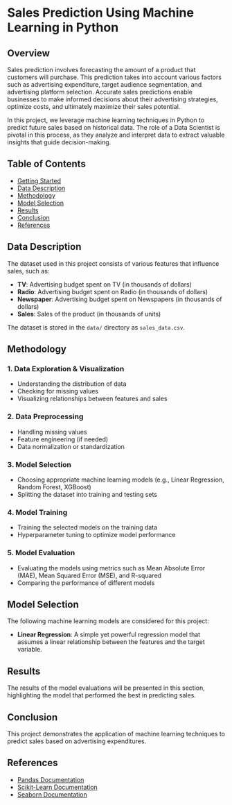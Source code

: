 
# Sales Prediction Using Machine Learning in Python

## Overview

Sales prediction involves forecasting the amount of a product that customers will purchase. This prediction takes into account various factors such as advertising expenditure, target audience segmentation, and advertising platform selection. Accurate sales predictions enable businesses to make informed decisions about their advertising strategies, optimize costs, and ultimately maximize their sales potential.

In this project, we leverage machine learning techniques in Python to predict future sales based on historical data. The role of a Data Scientist is pivotal in this process, as they analyze and interpret data to extract valuable insights that guide decision-making.

## Table of Contents

- [Getting Started](#getting-started)
- [Data Description](#data-description)
- [Methodology](#methodology)
- [Model Selection](#model-selection)
- [Results](#results)
- [Conclusion](#conclusion)
- [References](#references)



## Data Description

The dataset used in this project consists of various features that influence sales, such as:

- **TV**: Advertising budget spent on TV (in thousands of dollars)
- **Radio**: Advertising budget spent on Radio (in thousands of dollars)
- **Newspaper**: Advertising budget spent on Newspapers (in thousands of dollars)
- **Sales**: Sales of the product (in thousands of units)

The dataset is stored in the `data/` directory as `sales_data.csv`.

## Methodology

### 1. Data Exploration & Visualization
   - Understanding the distribution of data
   - Checking for missing values
   - Visualizing relationships between features and sales

### 2. Data Preprocessing
   - Handling missing values
   - Feature engineering (if needed)
   - Data normalization or standardization

### 3. Model Selection
   - Choosing appropriate machine learning models (e.g., Linear Regression, Random Forest, XGBoost)
   - Splitting the dataset into training and testing sets

### 4. Model Training
   - Training the selected models on the training data
   - Hyperparameter tuning to optimize model performance

### 5. Model Evaluation
   - Evaluating the models using metrics such as Mean Absolute Error (MAE), Mean Squared Error (MSE), and R-squared
   - Comparing the performance of different models

## Model Selection

The following machine learning models are considered for this project:

- **Linear Regression**: A simple yet powerful regression model that assumes a linear relationship between the features and the target variable.




## Results

The results of the model evaluations will be presented in this section, highlighting the model that performed the best in predicting sales.

## Conclusion

This project demonstrates the application of machine learning techniques to predict sales based on advertising expenditures. 
## References

- [Pandas Documentation](https://pandas.pydata.org/docs/)
- [Scikit-Learn Documentation](https://scikit-learn.org/stable/user_guide.html)
- [Seaborn Documentation](https://seaborn.pydata.org/)
